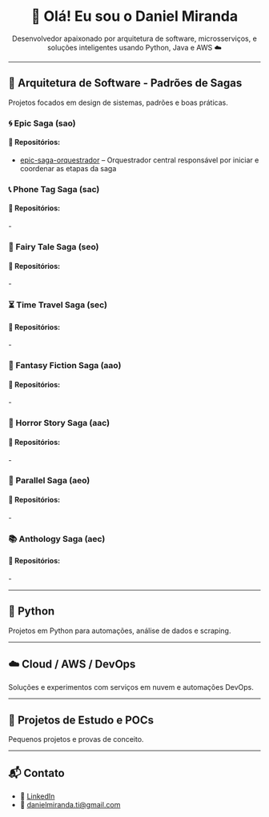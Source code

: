 <h1 align="center">👋 Olá! Eu sou o Daniel Miranda</h1>

<p align="center">
Desenvolvedor apaixonado por arquitetura de software, microsserviços, e soluções inteligentes usando Python, Java e AWS ☁️
</p>

---

## 🧱 Arquitetura de Software - Padrões de Sagas

Projetos focados em design de sistemas, padrões e boas práticas.

### 🌀 Epic Saga (sao)

#### 🔧 Repositórios:

- [epic-saga-orquestrador](https://github.com/danielmiranda-ti/epic-saga-orquestrador) – Orquestrador central responsável por iniciar e coordenar as etapas da saga

### 📞 Phone Tag Saga (sac)

#### 🔧 Repositórios:

-[]()

### 🧚 Fairy Tale Saga (seo)

#### 🔧 Repositórios:

-[]()

### ⏳ Time Travel Saga (sec)

#### 🔧 Repositórios:

-[]()

### 🦄 Fantasy Fiction Saga (aao)

#### 🔧 Repositórios:

-[]()

### 👻 Horror Story Saga (aac)

#### 🔧 Repositórios:

-[]()

### 🔀 Parallel Saga (aeo)

#### 🔧 Repositórios:

-[]()

### 📚 Anthology Saga (aec)

#### 🔧 Repositórios:

-[]()

---

## 🐍 Python

Projetos em Python para automações, análise de dados e scraping.



---

## ☁️ Cloud / AWS / DevOps

Soluções e experimentos com serviços em nuvem e automações DevOps.



---

## 🧪 Projetos de Estudo e POCs

Pequenos projetos e provas de conceito.



---

## 📬 Contato

- 💼 [LinkedIn](https://www.linkedin.com/in/daniel-miranda-b6a3483b)
- 📧 danielmiranda.ti@gmail.com
